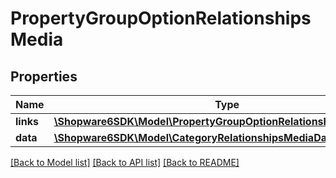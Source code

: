 # PropertyGroupOptionRelationshipsMedia

## Properties
Name | Type | Description | Notes
------------ | ------------- | ------------- | -------------
**links** | [**\Shopware6SDK\Model\PropertyGroupOptionRelationshipsMediaLinks**](PropertyGroupOptionRelationshipsMediaLinks.md) |  | [optional] 
**data** | [**\Shopware6SDK\Model\CategoryRelationshipsMediaData**](CategoryRelationshipsMediaData.md) |  | [optional] 

[[Back to Model list]](../../README.md#documentation-for-models) [[Back to API list]](../../README.md#documentation-for-api-endpoints) [[Back to README]](../../README.md)

